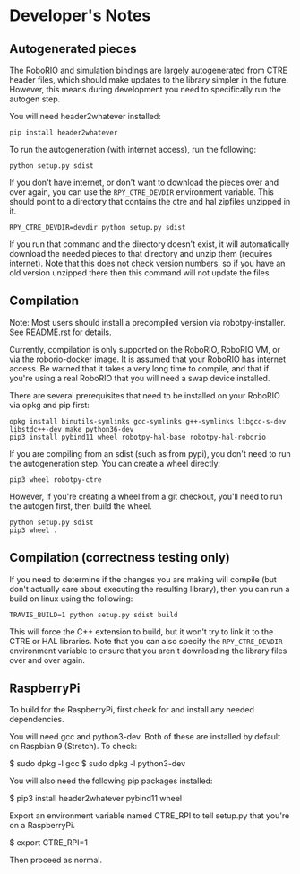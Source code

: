 Developer's Notes
=================

Autogenerated pieces
--------------------

The RoboRIO and simulation bindings are largely autogenerated from CTRE header
files, which should make updates to the library simpler in the future. However,
this means during development you need to specifically run the autogen step.

You will need header2whatever installed:

    pip install header2whatever

To run the autogeneration (with internet access), run the following:

    python setup.py sdist

If you don't have internet, or don't want to download the pieces over and over
again, you can use the `RPY_CTRE_DEVDIR` environment variable. This should
point to a directory that contains the ctre and hal zipfiles unzipped in it.

    RPY_CTRE_DEVDIR=devdir python setup.py sdist

If you run that command and the directory doesn't exist, it will automatically
download the needed pieces to that directory and unzip them (requires internet).
Note that this does not check version numbers, so if you have an old version
unzipped there then this command will not update the files.


Compilation
-----------

Note: Most users should install a precompiled version via robotpy-installer. See
README.rst for details.

Currently, compilation is only supported on the RoboRIO, RoboRIO VM, or via the
roborio-docker image. It is assumed that your RoboRIO has internet access. Be warned that it takes a very long time to compile, and that if you're using
a real RoboRIO that you will need a swap device installed.

There are several prerequisites that need to be installed on your RoboRIO
via opkg and pip first:

    opkg install binutils-symlinks gcc-symlinks g++-symlinks libgcc-s-dev libstdc++-dev make python36-dev
    pip3 install pybind11 wheel robotpy-hal-base robotpy-hal-roborio

If you are compiling from an sdist (such as from pypi), you don't need to run the autogeneration step. You can create a wheel directly:

    pip3 wheel robotpy-ctre

However, if you're creating a wheel from a git checkout, you'll need to run the
autogen first, then build the wheel.

    python setup.py sdist
    pip3 wheel .

Compilation (correctness testing only)
--------------------------------------

If you need to determine if the changes you are making will compile (but don't
actually care about executing the resulting library), then you can run a build
on linux using the following:

    TRAVIS_BUILD=1 python setup.py sdist build

This will force the C++ extension to build, but it won't try to link it to the
CTRE or HAL libraries. Note that you can also specify the `RPY_CTRE_DEVDIR`
environment variable to ensure that you aren't downloading the library files
over and over again.

RaspberryPi
-----------

To build for the RaspberryPi, first check for and install any needed dependencies.

You will need gcc and python3-dev. Both of these are installed by
default on Raspbian 9 (Stretch).  To check:

$ sudo dpkg -l gcc
$ sudo dpkg -l python3-dev

You will also need the following pip packages installed:

$ pip3 install header2whatever pybind11 wheel

Export an environment variable named CTRE_RPI to tell setup.py that
you're on a RaspberryPi.

$ export CTRE_RPI=1

Then proceed as normal.